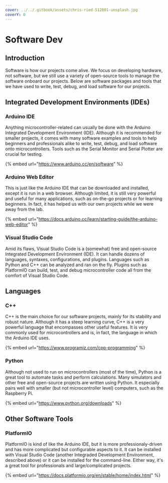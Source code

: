 ```yaml
---
cover: ../../.gitbook/assets/chris-ried-512801-unsplash.jpg
coverY: 0
---
```


# Software Dev

## Introduction

Software is how our projects come alive. We focus on developing hardware, not software, but we still use a variety of open-source tools to manage the software onboard our projects. Below are software packages and tools that we have used to write, test, debug, and load software for our projects.

## Integrated Development Environments (IDEs)

### Arduino IDE

Anything microcontroller-related can usually be done with the Arduino Integrated Development Environment (IDE). Although it is recommended for smaller projects, it comes with many software examples and tools to help beginners and professionals alike to write, test, debug, and load software onto microcontrollers. Tools such as the Serial Monitor and Serial Plotter are crucial for testing.

{% embed url="https://www.arduino.cc/en/software" %}

### Arduino Web Editor

This is just like the Arduino IDE that can be downloaded and installed, except it is run in a web browser. Although limited, it is still very powerful and useful for many applications, such as on-the-go projects or for learning beginners. In fact, it has helped us with our own projects while we were away from the lab.

{% embed url="https://docs.arduino.cc/learn/starting-guide/the-arduino-web-editor" %}

### Visual Studio Code

Amid its flaws, Visual Studio Code is a (somewhat) free and open-source Integrated Development Environment (IDE). It can handle dozens of languages, syntaxes, configurations, and plugins. Languages such as Python and C++ can be analyzed and ran on the fly. Plugins such as PlatformIO can build, test, and debug microcontroller code all from the comfort of Visual Studio Code.

## Languages

### C++

C++ is the main choice for our software projects, mainly for its stability and robust nature. Although it has a steep learning curve, C++ is a very powerful language that encompasses other useful features. It is very commonly used for microcontrollers and is, in fact, the language in which the Arduino IDE uses.

{% embed url="https://www.programiz.com/cpp-programming" %}

### Python

Although not used to run on microcontrollers (most of the time), Python is a great tool to automate tasks and perform calculations. Many simulators and other free and open-source projects are written using Python. It especially pairs well with smaller (but not microcontroller level) computers, such as the Raspberry Pi.

{% embed url="https://www.python.org/downloads" %}

## Other Software Tools

### PlatformIO

PlatformIO is kind of like the Arduino IDE, but it is more professionaly-driven and has more complicated but configurable aspects to it. It can be installed with Visual Studio Code (another Integraded Development Environment, described above) or it can be installed for the command-line. Either way, it's a great tool for professionals and large/complicated projects.

{% embed url="https://docs.platformio.org/en/stable/home/index.html" %}
